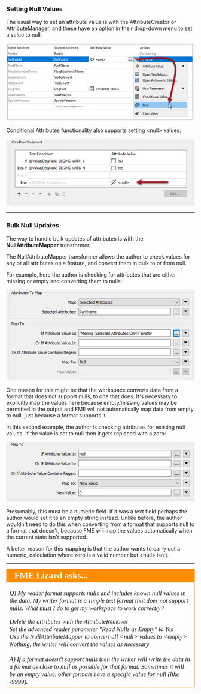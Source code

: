 ### Setting Null Values ###

The usual way to set an attribute value is with the AttributeCreator or AttributeManager, and these have an option in their drop-down menu to set a value to null:

![](./Images/Img1.022.SettingNull.png)

Conditional Attributes functionality also supports setting &lt;null&gt; values:

![](./Images/Img1.023.SettingConditionalNull.png) 

---

### Bulk Null Updates ###

The way to handle bulk updates of attributes is with the **NullAttributeMapper** transformer.

The NullAttributeMapper transformer allows the author to check values for any or all attributes on a feature, and convert them in bulk to or from null.

For example, here the author is checking for attributes that are either missing or empty and converting them to nulls:

![](./Images/Img1.024.NullAttrMapperExample1.png)

One reason for this might be that the workspace converts data from a format that does not support nulls, to one that does. It's necessary to explicitly map the values here because empty/missing values may be permitted in the output and FME will not automatically map data from empty to null, just because a format supports it.  

In this second example, the author is checking attributes for existing null values. If the value is set to null then it gets replaced with a zero: 

![](./Images/Img1.025.NullAttrMapperExample2.png)

Presumably, this must be a numeric field. If it was a text field perhaps the author would set it to an empty string instead. Unlike before, the author wouldn't need to do this when converting from a format that supports null to a format that doesn't, because FME will map the values automatically when the current state isn't supported.

A better reason for this mapping is that the author wants to carry out a numeric, calculation where zero is a valid number but &lt;null&gt; isn't. 

---

<!--Person X Says Section-->

<table style="border-spacing: 0px">
<tr>
<td style="vertical-align:middle;background-color:darkorange;border: 2px solid darkorange">
<i class="fa fa-quote-left fa-lg fa-pull-left fa-fw" style="color:white;padding-right: 12px;vertical-align:text-top"></i>
<span style="color:white;font-size:x-large;font-weight: bold;font-family:serif">FME Lizard asks...</span>
</td>
</tr>

<tr>
<td style="border: 1px solid darkorange">
<span style="font-family:serif; font-style:italic; font-size:larger">

<quiz name="">
  <question>
    <p>
      Q) My reader format supports nulls and includes known null values in the data. My writer format is a simple text format that does not support nulls. What must I do to get my workspace to work correctly? 
    </p>
    <answer>Delete the attributes with the AttributeRemover</answer><br>
    <answer>Set the advanced reader parameter "Read Nulls as Empty" to Yes</answer><br>
    <answer>Use the NullAttributeMapper to convert all &lt;null&gt; values to &lt;empty&gt;</answer><br>
    <answer correct>Nothing, the writer will convert the values as necessary</answer><br>
    <br><explanation>A) If a format doesn't support nulls then the writer will write the data in a format as close to null as possible for that format. Sometimes it will be an empty value, other formats have a specific value for null (like -9999).</explanation>
  </question>
</quiz>

</td>
</tr>
</table>
